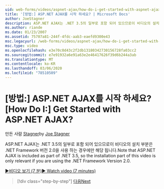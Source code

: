 ```yaml
---
uid: web-forms/videos/aspnet-ajax/how-do-i-get-started-with-aspnet-ajax
title: '[방법:] ASP.NET AJAX를 시작 하세요? | Microsoft Docs'
author: JoeStagner
description: ASP.NET AJAX는 .NET 3.5의 일부로 포함 되어 있으므로이 비디오의 설치 부분은 .NET Framework 버전 2 ...를 사용 하는 경우에만 해당 됩니다.
ms.author: riande
ms.date: 01/23/2007
ms.assetid: 75707a81-244f-4fdc-aab3-eaefd9300e43
msc.legacyurl: /web-forms/videos/aspnet-ajax/how-do-i-get-started-with-aspnet-ajax
msc.type: video
ms.openlocfilehash: e3e70c0d43c2f2db13180342730156728fa03cc2
ms.sourcegitcommit: e7e91932a6e91a63e2e46417626f39d6b244a3ab
ms.translationtype: MT
ms.contentlocale: ko-KR
ms.lasthandoff: 03/06/2020
ms.locfileid: "78510509"
---
```

# <a name="how-do-i-get-started-with-aspnet-ajax"></a><span data-ttu-id="21d8d-104">[방법:] ASP.NET AJAX를 시작 하세요?</span><span class="sxs-lookup"><span data-stu-id="21d8d-104">[How Do I:] Get Started with ASP.NET AJAX?</span></span>

<span data-ttu-id="21d8d-105">만든 사람 [Stagner](https://github.com/JoeStagner)</span><span class="sxs-lookup"><span data-stu-id="21d8d-105">by [Joe Stagner](https://github.com/JoeStagner)</span></span>

<span data-ttu-id="21d8d-106">ASP.NET AJAX는 .NET 3.5의 일부로 포함 되어 있으므로이 비디오의 설치 부분은 .NET Framework 버전 2.0을 사용 하는 경우에만 해당 됩니다.</span><span class="sxs-lookup"><span data-stu-id="21d8d-106">Note that ASP.NET AJAX is included as part of .NET 3.5, so the installation part of this video is only relevant if you are using the .NET Framework Version 2.0.</span></span>

[<span data-ttu-id="21d8d-107">&#9654;비디오 보기 (7 분)</span><span class="sxs-lookup"><span data-stu-id="21d8d-107">&#9654; Watch video (7 minutes)</span></span>](https://channel9.msdn.com/Blogs/ASP-NET-Site-Videos/how-do-i-get-started-with-aspnet-ajax)

> [!div class="step-by-step"]
> [<span data-ttu-id="21d8d-108">다음</span><span class="sxs-lookup"><span data-stu-id="21d8d-108">Next</span></span>](how-do-i-implement-dynamic-partial-page-updates-with-aspnet-ajax.md)
